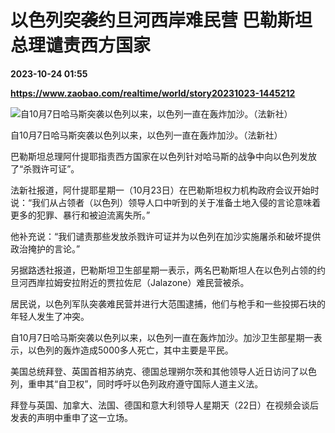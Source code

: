 # 以色列突袭约旦河西岸难民营 巴勒斯坦总理谴责西方国家

**2023-10-24 01:55**

**https://www.zaobao.com/realtime/world/story20231023-1445212**

![自10月7日哈马斯突袭以色列以来，以色列一直在轰炸加沙。（法新社）](https://static.zaobao.com/s3fs-public/styles/article_large_full/public/articles/2023/10/23/ISRAEL-PALESTINIAN-CONFLICT-141245.jpg?itok=T9SyUeOt "自10月7日哈马斯突袭以色列以来，以色列一直在轰炸加沙。（法新社）")

自10月7日哈马斯突袭以色列以来，以色列一直在轰炸加沙。（法新社）

巴勒斯坦总理阿什提耶指责西方国家在以色列针对哈马斯的战争中向以色列发放了“杀戮许可证”。

法新社报道，阿什提耶星期一（10月23日）在巴勒斯坦权力机构政府会议开始时说：“我们从占领者（以色列）领导人口中听到的关于准备土地入侵的言论意味着更多的犯罪、暴行和被迫流离失所。”

他补充说：“我们谴责那些发放杀戮许可证并为以色列在加沙实施屠杀和破坏提供政治掩护的言论。”

另据路透社报道，巴勒斯坦卫生部星期一表示，两名巴勒斯坦人在以色列占领的约旦河西岸拉姆安拉附近的贾拉佐尼（Jalazone）难民营被杀。

居民说，以色列军队突袭难民营并进行大范围逮捕，他们与枪手和一些投掷石块的年轻人发生了冲突。

自10月7日哈马斯突袭以色列以来，以色列一直在轰炸加沙。加沙卫生部星期一表示，以色列的轰炸造成5000多人死亡，其中主要是平民。

美国总统拜登、英国首相苏纳克、德国总理朔尔茨和其他领导人近日访问了以色列，重申其“自卫权”，同时呼吁以色列政府遵守国际人道主义法。

拜登与英国、加拿大、法国、德国和意大利领导人星期天（22日）在视频会谈后发表的声明中重申了这一立场。